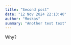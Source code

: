 ```yaml
---
title: "Second post"
date: "12 Nov 2024 22:13:40"
author: "Moskas"
summary: "Another test text"
---
```


Why?
